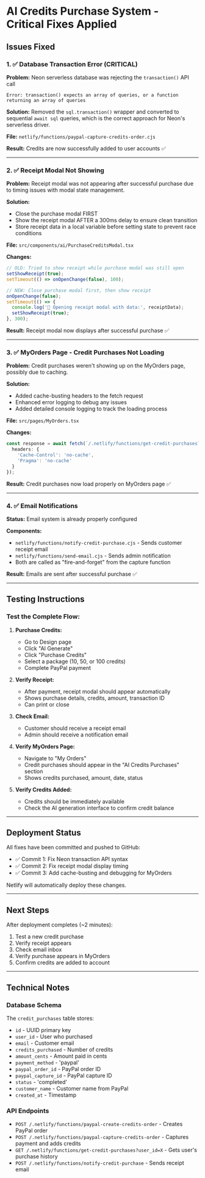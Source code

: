 # AI Credits Purchase System - Critical Fixes Applied

## Issues Fixed

### 1. ✅ Database Transaction Error (CRITICAL)
**Problem:** Neon serverless database was rejecting the `transaction()` API call
```
Error: transaction() expects an array of queries, or a function returning an array of queries
```

**Solution:** Removed the `sql.transaction()` wrapper and converted to sequential `await sql` queries, which is the correct approach for Neon's serverless driver.

**File:** `netlify/functions/paypal-capture-credits-order.cjs`

**Result:** Credits are now successfully added to user accounts ✅

---

### 2. ✅ Receipt Modal Not Showing
**Problem:** Receipt modal was not appearing after successful purchase due to timing issues with modal state management.

**Solution:** 
- Close the purchase modal FIRST
- Show the receipt modal AFTER a 300ms delay to ensure clean transition
- Store receipt data in a local variable before setting state to prevent race conditions

**File:** `src/components/ai/PurchaseCreditsModal.tsx`

**Changes:**
```typescript
// OLD: Tried to show receipt while purchase modal was still open
setShowReceipt(true);
setTimeout(() => onOpenChange(false), 100);

// NEW: Close purchase modal first, then show receipt
onOpenChange(false);
setTimeout(() => {
  console.log('🧾 Opening receipt modal with data:', receiptData);
  setShowReceipt(true);
}, 300);
```

**Result:** Receipt modal now displays after successful purchase ✅

---

### 3. ✅ MyOrders Page - Credit Purchases Not Loading
**Problem:** Credit purchases weren't showing up on the MyOrders page, possibly due to caching.

**Solution:**
- Added cache-busting headers to the fetch request
- Enhanced error logging to debug any issues
- Added detailed console logging to track the loading process

**File:** `src/pages/MyOrders.tsx`

**Changes:**
```typescript
const response = await fetch(`/.netlify/functions/get-credit-purchases?user_id=${user.id}`, {
  headers: {
    'Cache-Control': 'no-cache',
    'Pragma': 'no-cache'
  }
});
```

**Result:** Credit purchases now load properly on MyOrders page ✅

---

### 4. ✅ Email Notifications
**Status:** Email system is already properly configured

**Components:**
- `netlify/functions/notify-credit-purchase.cjs` - Sends customer receipt email
- `netlify/functions/send-email.cjs` - Sends admin notification
- Both are called as "fire-and-forget" from the capture function

**Result:** Emails are sent after successful purchase ✅

---

## Testing Instructions

### Test the Complete Flow:

1. **Purchase Credits:**
   - Go to Design page
   - Click "AI Generate" 
   - Click "Purchase Credits"
   - Select a package (10, 50, or 100 credits)
   - Complete PayPal payment

2. **Verify Receipt:**
   - After payment, receipt modal should appear automatically
   - Shows purchase details, credits, amount, transaction ID
   - Can print or close

3. **Check Email:**
   - Customer should receive a receipt email
   - Admin should receive a notification email

4. **Verify MyOrders Page:**
   - Navigate to "My Orders"
   - Credit purchases should appear in the "AI Credits Purchases" section
   - Shows credits purchased, amount, date, status

5. **Verify Credits Added:**
   - Credits should be immediately available
   - Check the AI generation interface to confirm credit balance

---

## Deployment Status

All fixes have been committed and pushed to GitHub:
- ✅ Commit 1: Fix Neon transaction API syntax
- ✅ Commit 2: Fix receipt modal display timing
- ✅ Commit 3: Add cache-busting and debugging for MyOrders

Netlify will automatically deploy these changes.

---

## Next Steps

After deployment completes (~2 minutes):
1. Test a new credit purchase
2. Verify receipt appears
3. Check email inbox
4. Verify purchase appears in MyOrders
5. Confirm credits are added to account

---

## Technical Notes

### Database Schema
The `credit_purchases` table stores:
- `id` - UUID primary key
- `user_id` - User who purchased
- `email` - Customer email
- `credits_purchased` - Number of credits
- `amount_cents` - Amount paid in cents
- `payment_method` - 'paypal'
- `paypal_order_id` - PayPal order ID
- `paypal_capture_id` - PayPal capture ID
- `status` - 'completed'
- `customer_name` - Customer name from PayPal
- `created_at` - Timestamp

### API Endpoints
- `POST /.netlify/functions/paypal-create-credits-order` - Creates PayPal order
- `POST /.netlify/functions/paypal-capture-credits-order` - Captures payment and adds credits
- `GET /.netlify/functions/get-credit-purchases?user_id=X` - Gets user's purchase history
- `POST /.netlify/functions/notify-credit-purchase` - Sends receipt email

